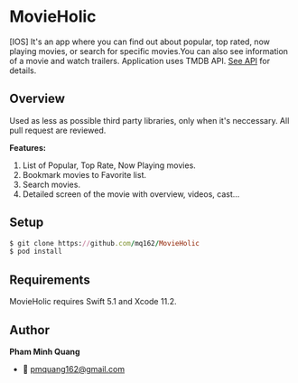 # MovieHolic

[IOS] It's an app where you can find out about popular, top rated, now playing movies, or search for specific movies.You can also see information of a movie and watch trailers. Application uses TMDB API. [See API](https://developers.themoviedb.org/3/getting-started/introduction) for details.

## Overview

Used as less as possible third party libraries, only when it's neccessary.
All pull request are reviewed.

**Features:**

1. List of Popular, Top Rate, Now Playing movies.
2. Bookmark movies to Favorite list.
3. Search movies.
4. Detailed screen of the movie with overview, videos, cast...

Setup
-----

```ruby
$ git clone https://github.com/mq162/MovieHolic
$ pod install
```

Requirements
-----

MovieHolic requires Swift 5.1 and Xcode 11.2.

Author
-----

__Pham Minh Quang__ 

- :email: pmquang162@gmail.com
